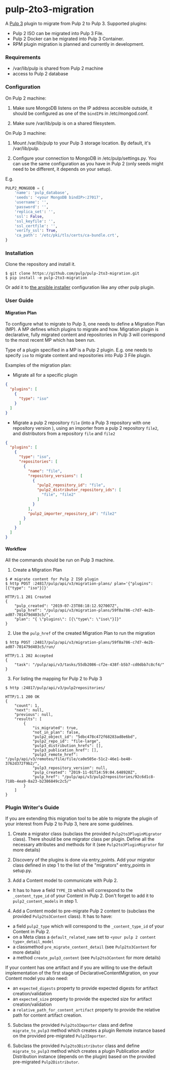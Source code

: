 # pulp-2to3-migration

A [Pulp 3](https://pulpproject.org/) plugin to migrate from Pulp 2 to Pulp 3.
Supported plugins:
 - Pulp 2 ISO can be migrated into Pulp 3 File.
 - Pulp 2 Docker can be migrated into Pulp 3 Container.
 - RPM plugin migration is planned and currently in development. 

### Requirements

* /var/lib/pulp is shared from Pulp 2 machine
* access to Pulp 2 database

### Configuration
On Pulp 2 machine:

1. Make sure MongoDB listens on the IP address accesible outside, it should be configured as
one of the `bindIP`s in /etc/mongod.conf.

2. Make sure /var/lib/pulp is on a shared filesystem.


On Pulp 3 machine:
1. Mount /var/lib/pulp to your Pulp 3 storage location. By default, it's /var/lib/pulp.

2. Configure your connection to MongoDB in /etc/pulp/settings.py. You can use the same configuration
 as you have in Pulp 2 (only seeds might need to be different, it depends on your setup).

E.g.
```python
PULP2_MONGODB = {
    'name': 'pulp_database',
    'seeds': '<your MongoDB bindIP>:27017',
    'username': '',
    'password': '',
    'replica_set': '',
    'ssl': False,
    'ssl_keyfile': '',
    'ssl_certfile': '',
    'verify_ssl': True,
    'ca_path': '/etc/pki/tls/certs/ca-bundle.crt',
}
```

### Installation

Clone the repository and install it.
```
$ git clone https://github.com/pulp/pulp-2to3-migration.git
$ pip install -e pulp-2to3-migration
```

Or add it to [the ansible installer](https://github.com/pulp/ansible-pulp) configuration like any
 other pulp plugin.


### User Guide

#### Migration Plan

To configure what to migrate to Pulp 3, one needs to define a Migration Plan (MP).
A MP defines which plugins to migrate and how.
Migration plugin is declarative, fully migrated content and repositories in Pulp 3 will
 correspond to the most recent MP which has been run.
 
 Type of a plugin specified in a MP is a Pulp 2 plugin. E.g. one needs to specify `iso` to
  migrate content and repositories into Pulp 3 File plugin.
 
 Examples of the migration plan:
 
  - Migrate all for a specific plugin

```json
{
  "plugins": [
    {
      "type": "iso"
    }
  ]
}
```

  - Migrate a pulp 2 repository `file` (into a Pulp 3 repository with one repository version
  ), using an importer from a pulp 2
   repository `file2`, and
   distributors from a repository `file` and `file2`
   
```json
{
  "plugins": [
    {
      "type": "iso",
      "repositories": [
        {
          "name": "file",
          "repository_versions": [
            {
              "pulp2_repository_id": "file",
              "pulp2_distributor_repository_ids": [
                "file", "file2"
              ]
            }
          ],
          "pulp2_importer_repository_id": "file2"
        }
      ]
    }
  ]
}

```

#### Workflow

All the commands should be run on Pulp 3 machine.

1. Create a Migration Plan
```
$ # migrate content for Pulp 2 ISO plugin
$ http POST :24817/pulp/api/v3/migration-plans/ plan='{"plugins": [{"type": "iso"}]}'

HTTP/1.1 201 Created
{
    "pulp_created": "2019-07-23T08:18:12.927007Z",
    "pulp_href": "/pulp/api/v3/migration-plans/59f8a786-c7d7-4e2b-ad07-701479d403c5/",
    "plan": "{ \"plugins\": [{\"type\": \"iso\"}]}"
}

```

2. Use the ``pulp_href`` of the created Migration Plan to run the migration
```
$ http POST :24817/pulp/api/v3/migration-plans/59f8a786-c7d7-4e2b-ad07-701479d403c5/run/

HTTP/1.1 202 Accepted
{
    "task": "/pulp/api/v3/tasks/55db2086-cf2e-438f-b5b7-cd0dbb7c8cf4/"
}

```

3. For listing the mapping for Pulp 2 to Pulp 3
```
$ http :24817/pulp/api/v3/pulp2repositories/

HTTP/1.1 200 OK
{
    "count": 1,
    "next": null,
    "previous": null,
    "results": [
        {
            "is_migrated": true,
            "not_in_plan": false,
            "pulp2_object_id": "5dbc478c472f68283ad8e6bd",
            "pulp2_repo_id": "file-large",
            "pulp3_distribution_hrefs": [],
            "pulp3_publication_href": [],
            "pulp3_remote_href": "/pulp/api/v3/remotes/file/file/ca0e505e-51c2-46e1-be40-3762d372f9b2/",
            "pulp3_repository_version": null,
            "pulp_created": "2019-11-01T14:59:04.648920Z",
            "pulp_href": "/pulp/api/v3/pulp2repositories/92c6d1c8-718b-4ea9-8a23-b2386849c2c5/"
        }
    ]
}

```

### Plugin Writer's Guide

If you are extending this migration tool to be able to migrate the plugin of your interest
from Pulp 2 to Pulp 3, here are some guidelines.


1. Create a migrator class (subclass the provided `Pulp2to3PluginMigrator` class). There should be
 one migrator class per plugin. Define all the necessary attributes and methods for it (see
  `Pulp2to3PluginMigrator` for more details)

2. Discovery of the plugins is done via entry_points. Add your migrator class defined in step 1
 to the list of the "migrators" entry_points in setup.py.

3. Add a Content model to communicate with Pulp 2.
 - It has to have a field `TYPE_ID` which will correspond to the `_content_type_id` of your Content
 in Pulp 2. Don't forget to add it to `pulp2_content_models` in step 1.

4. Add a Content model to pre-migrate Pulp 2 content to (subclass the provided `Pulp2to3Content`
class). It has to have:
 - a field `pulp2_type` which will correspond to the `_content_type_id` of your Content in Pulp 2.
 - on a Meta class a `default_related_name` set to `<your pulp 2 content type>_detail_model`
 - a classmethod `pre_migrate_content_detail` (see `Pulp2to3Content` for more details)
 - a method `create_pulp3_content` (see `Pulp2to3Content` for more details)

 If your content has one artifact and if you are willing to use the default implementation of the
 first stage of DeclarativeContentMigration, on your Content model you also need:
 - an `expected_digests` property to provide expected digests for artifact creation/validation
 - an `expected_size` property to provide the expected size for artifact creation/validation
 - a `relative_path_for_content_artifact` property to provide the relative path for content
 artifact creation.

5. Subclass the provided `Pulp2to3Importer` class and define `migrate_to_pulp3` method which
creates a plugin Remote instance based on the provided pre-migrated `Pulp2Importer`.

6. Subclass the provided `Pulp2to3Distributor` class and define `migrate_to_pulp3` method which
creates a plugin Publication and/or Distribution instance (depends on the plugin) based on the
provided pre-migrated `Pulp2Distributor`.
